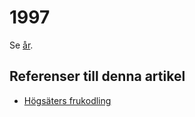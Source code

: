 # 1997

Se [år](år.md).

## Referenser till denna artikel

* [Högsäters frukodling](Högsäters%20frukodling.md)
